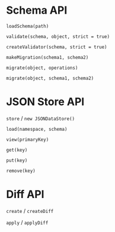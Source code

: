 # Schema API

`loadSchema(path)`

`validate(schema, object, strict = true)`

`createValidator(schema, strict = true)`

`makeMigration(schema1, schema2)`

`migrate(object, operations)`

`migrate(object, schema1, schema2)`

# JSON Store API

`store` / `new JSONDataStore()`

`load(namespace, schema)`

`view(primaryKey)`

`get(key)`

`put(key)`

`remove(key)`

# Diff API

`create` / `createDiff`

`apply` / `applyDiff`
